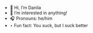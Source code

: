 - 👋 Hi, I’m Danila
- 👀 I’m interested in anything!
- 🎧 Pronouns: he/him
-  ⋆ Fun fact: You suck, but I suck better
